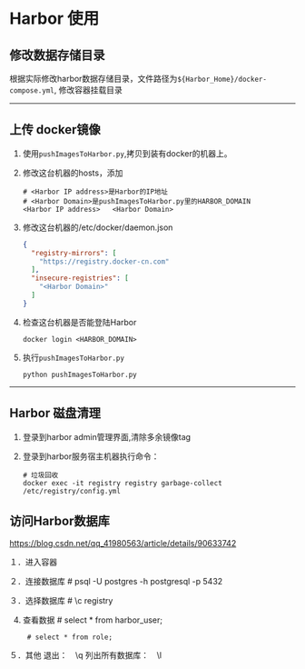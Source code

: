 # Harbor 使用

## 修改数据存储目录

根据实际修改harbor数据存储目录，文件路径为`${Harbor_Home}/docker-compose.yml`, 修改容器挂载目录

------------

## 上传 docker镜像

1. 使用`pushImagesToHarbor.py`,拷贝到装有docker的机器上。

2. 修改这台机器的hosts，添加

    ```shell
    # <Harbor IP address>是Harbor的IP地址
    # <Harbor Domain>是pushImagesToHarbor.py里的HARBOR_DOMAIN
    <Harbor IP address>   <Harbor Domain>
    ```

3. 修改这台机器的/etc/docker/daemon.json

    ```json
    {
      "registry-mirrors": [
        "https://registry.docker-cn.com"
      ],
      "insecure-registries": [
        "<Harbor Domain>"
      ]
    }
    ```

4. 检查这台机器是否能登陆Harbor

    ```shell
    docker login <HARBOR_DOMAIN>
    ```

5. 执行`pushImagesToHarbor.py`

    ```shell
    python pushImagesToHarbor.py
    ```

------------

## Harbor 磁盘清理

1. 登录到harbor admin管理界面,清除多余镜像tag

2. 登录到harbor服务宿主机器执行命令：

    ```text
    # 垃圾回收
    docker exec -it registry registry garbage-collect  /etc/registry/config.yml
    ```

## 访问Harbor数据库

https://blog.csdn.net/qq_41980563/article/details/90633742

１．进入容器

２．连接数据库
        # psql -U postgres -h postgresql -p 5432

３．选择数据库
        # \c registry

4. 查看数据
        # select * from harbor_user;

        # select * from role;

５．其他
        退出：　\q
        列出所有数据库：　\l